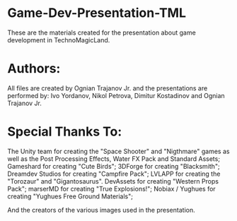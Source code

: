 # Game-Dev-Presentation-TML
These are the materials created for the presentation about game development in TechnoMagicLand.
# Authors:
All files are created by Ognian Trajanov Jr. and the presentations are performed by: Ivo Yordanov, Nikol Petrova, Dimitur Kostadinov and Ognian Trajanov Jr.
# Special Thanks To:
The Unity team for creating the "Space Shooter" and "Nigthmare" games as well as the Post Processing Effects, Water FX Pack and Standard Assets;
Gameshard for creating "Cute Birds";
3DForge for creating "Blacksmith";
Dreamdev Studios for creating "Campfire Pack";
LVLAPP for creating the "Torozaur" and "Gigantosaurus".
DevAssets for creating "Western Props Pack";
marserMD for creating "True Explosions!";
Nobiax / Yughues for creating "Yughues Free Ground Materials";

And the creators of the various images used in the presentation.
